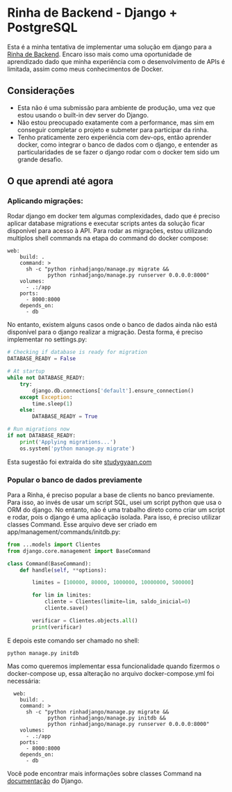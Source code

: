 # Rinha de Backend - Django + PostgreSQL

Esta é a minha tentativa de implementar uma solução em django para a [Rinha de Backend](https://github.com/zanfranceschi/rinha-de-backend-2024-q1). Encaro isso mais como uma oportunidade de aprendizado dado que minha experiência com o desenvolvimento de APIs é limitada, assim como meus conhecimentos de Docker.

## Considerações

-   Esta não é uma submissão para ambiente de produção, uma vez que estou usando o built-in dev server do Django.
-   Não estou preocupado exatamente com a performance, mas sim em conseguir completar o projeto e submeter para participar da rinha.
-   Tenho praticamente zero experiência com dev-ops, então aprender docker, como integrar o banco de dados com o django, e entender as particularidades de se fazer o django rodar com o docker tem sido um grande desafio.

## O que aprendi até agora

### Aplicando migrações:

Rodar django em docker tem algumas complexidades, dado que é preciso aplicar database migrations e executar scripts antes da solução ficar disponível para acesso à API. Para rodar as migrações, estou utilizando multiplos shell commands na etapa do command do docker compose:

```docker
web:
    build: .
    command: >
      sh -c "python rinhadjango/manage.py migrate &&
             python rinhadjango/manage.py runserver 0.0.0.0:8000"
    volumes:
      - .:/app
    ports:
      - 8000:8000
    depends_on:
      - db
```

No entanto, existem alguns casos onde o banco de dados ainda não está disponível para o django realizar a migração. Desta forma, é preciso implementar no settings.py:

```python
# Checking if database is ready for migration
DATABASE_READY = False

# At startup
while not DATABASE_READY:
    try:
        django.db.connections['default'].ensure_connection()
    except Exception:
        time.sleep(1)
    else:
        DATABASE_READY = True

# Run migrations now
if not DATABASE_READY:
    print('Applying migrations...')
    os.system('python manage.py migrate')
```

Esta sugestão foi extraída do site [studygyaan.com](https://studygyaan.com/django/applying-django-database-migrations-with-docker-compose)

### Popular o banco de dados previamente

Para a Rinha, é preciso popular a base de clients no banco previamente. Para isso, ao invés de usar um script SQL, usei um script python que usa o ORM do django. No entanto, não é uma trabalho direto como criar um script e rodar, pois o django é uma aplicação isolada. Para isso, é preciso utilizar classes Command. Esse arquivo deve ser criado em app/management/commands/initdb.py:

```python
from ...models import Clientes
from django.core.management import BaseCommand

class Command(BaseCommand):
    def handle(self, **options):

        limites = [100000, 80000, 1000000, 10000000, 500000]

        for lim in limites:
            cliente = Clientes(limite=lim, saldo_inicial=0)
            cliente.save()

        verificar = Clientes.objects.all()
        print(verificar)
```

E depois este comando ser chamado no shell:

```shell
python manage.py initdb
```

Mas como queremos implementar essa funcionalidade quando fizermos o docker-compose up, essa alteração no arquivo docker-compose.yml foi necessária:

```docker
  web:
    build: .
    command: >
      sh -c "python rinhadjango/manage.py migrate &&
             python rinhadjango/manage.py initdb &&
             python rinhadjango/manage.py runserver 0.0.0.0:8000"
    volumes:
      - .:/app
    ports:
      - 8000:8000
    depends_on:
      - db
```

Você pode encontrar mais informações sobre classes Command na [documentação](https://docs.djangoproject.com/en/dev/howto/custom-management-commands/) do Django.
